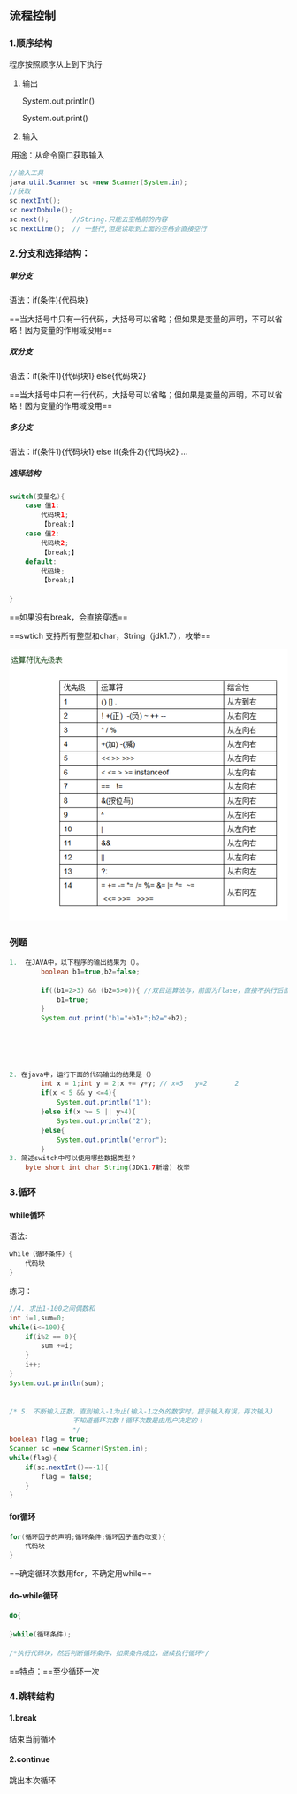 ## 流程控制

### 1.顺序结构

程序按照顺序从上到下执行

1. 输出

   System.out.println()

   System.out.print()

2. 输入

​	用途：从命令窗口获取输入

```java
//输入工具
java.util.Scanner sc =new Scanner(System.in);
//获取
sc.nextInt();
sc.nextDobule();
sc.next();      //String.只能去空格前的内容
sc.nextLine();  // 一整行,但是读取到上面的空格会直接空行
```



### 2.分支和选择结构：

##### 单分支

语法：if(条件){代码块}

==当大括号中只有一行代码，大括号可以省略；但如果是变量的声明，不可以省略！因为变量的作用域没用==



##### 双分支

语法：if(条件1){代码块1} else{代码块2}

==当大括号中只有一行代码，大括号可以省略；但如果是变量的声明，不可以省略！因为变量的作用域没用==

##### 多分支

语法：if(条件1){代码块1} else if(条件2){代码块2} ... 





##### 选择结构

```java
switch(变量名){
    case 值1:
        代码块1;
        【break;】
    case 值2:
        代码块2;
        【break;】
    default:
        代码块;
        【break;】
        
}
```

==如果没有break，会直接穿透==

==swtich 支持所有整型和char，String（jdk1.7），枚举==





![img](Java05流程控制.assets/1001990-20161025144757265-1724289762.png)

### 例题

```java
1.  在JAVA中，以下程序的输出结果为（）。 
        boolean b1=true,b2=false;    
    
        if((b1=2>3) && (b2=5>0)){ //双目运算法与，前面为flase，直接不执行后面语句
            b1=true;
        }
        System.out.print("b1="+b1+";b2="+b2);





2. 在java中，运行下面的代码输出的结果是（）
		int x = 1;int y = 2;x += y+y; // x=5   y=2       2
		if(x < 5 && y <=4){
			System.out.println("1");
		}else if(x >= 5 || y>4){
			System.out.println("2");
		}else{
			System.out.println("error");
		}
3. 简述switch中可以使用哪些数据类型？
	byte short int char String(JDK1.7新增) 枚举


```



### 3.循环

#### while循环

语法:

```java
while（循环条件）{
    代码块
}
```

练习：

```java
//4. 求出1-100之间偶数和
int i=1,sum=0;
while(i<=100){
    if(i%2 == 0){
        sum +=i;
    }
    i++;
}
System.out.println(sum);


/* 5. 不断输入正数，直到输入-1为止(输入-1之外的数字时，提示输入有误，再次输入)
				不知道循环次数！循环次数是由用户决定的！
				*/
boolean flag = true;
Scanner sc =new Scanner(System.in);
while(flag){
    if(sc.nextInt()==-1){
        flag = false;
    }
}
```



#### for循环

```java
for(循环因子的声明;循环条件;循环因子值的改变){
    代码块
}
```

==确定循环次数用for，不确定用while==



#### do-while循环

```java
do{
    
}while(循环条件);

/*执行代码块，然后判断循环条件，如果条件成立，继续执行循环*/
```

==特点：==至少循环一次





### 4.跳转结构

#### 1.break

结束当前循环



#### 2.continue

跳出本次循环
